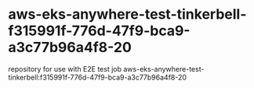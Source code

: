 # aws-eks-anywhere-test-tinkerbell-f315991f-776d-47f9-bca9-a3c77b96a4f8-20
repository for use with E2E test job aws-eks-anywhere-test-tinkerbell:f315991f-776d-47f9-bca9-a3c77b96a4f8-20
